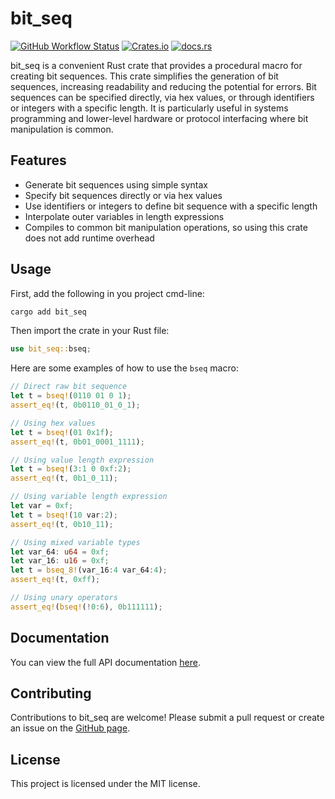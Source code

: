 # bit_seq

[![GitHub Workflow Status](https://img.shields.io/github/actions/workflow/status/Jozott00/bit_seq/tests.yml?style=flat-square)](https://github.com/Jozott00/bit_seq)
[![Crates.io](https://img.shields.io/crates/v/bit_seq?logo=rust&style=flat-square)](https://crates.io/crates/bit_seq)
[<img alt="docs.rs" src="https://img.shields.io/badge/docs.rs-bit_seq-66c2a5?style=flat-square&labelColor=555555&logo=docs.rs">](https://docs.rs/bit_seq)

bit_seq is a convenient Rust crate that provides a procedural macro for creating bit sequences. This crate simplifies
the
generation of bit sequences, increasing readability and reducing the potential for errors. Bit sequences can be
specified directly, via hex values, or through identifiers or integers with a specific length. It is particularly useful
in systems programming and lower-level hardware or protocol interfacing where bit manipulation is common.

## Features

- Generate bit sequences using simple syntax
- Specify bit sequences directly or via hex values
- Use identifiers or integers to define bit sequence with a specific length
- Interpolate outer variables in length expressions
- Compiles to common bit manipulation operations, so using this crate does not add runtime overhead

## Usage

First, add the following in you project cmd-line:

```bash
cargo add bit_seq
```

Then import the crate in your Rust file:

```rust
use bit_seq::bseq;
```

Here are some examples of how to use the `bseq` macro:

```rust
// Direct raw bit sequence
let t = bseq!(0110 01 0 1);
assert_eq!(t, 0b0110_01_0_1);

// Using hex values
let t = bseq!(01 0x1f);
assert_eq!(t, 0b01_0001_1111);

// Using value length expression
let t = bseq!(3:1 0 0xf:2);
assert_eq!(t, 0b1_0_11);

// Using variable length expression
let var = 0xf;
let t = bseq!(10 var:2);
assert_eq!(t, 0b10_11);

// Using mixed variable types
let var_64: u64 = 0xf;
let var_16: u16 = 0xf;
let t = bseq_8!(var_16:4 var_64:4);
assert_eq!(t, 0xff);

// Using unary operators 
assert_eq!(bseq!(!0:6), 0b111111);
```

## Documentation

You can view the full API documentation [here](https://docs.rs/bit_seq).

## Contributing

Contributions to bit_seq are welcome! Please submit a pull request or create an issue on
the [GitHub page](https://github.com/Jozott00/bit_seq).

## License

This project is licensed under the MIT license.
